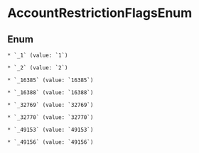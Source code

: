 
# AccountRestrictionFlagsEnum

## Enum


    * `_1` (value: `1`)

    * `_2` (value: `2`)

    * `_16385` (value: `16385`)

    * `_16388` (value: `16388`)

    * `_32769` (value: `32769`)

    * `_32770` (value: `32770`)

    * `_49153` (value: `49153`)

    * `_49156` (value: `49156`)



